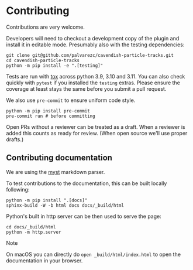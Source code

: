 
# Contributing

Contributions are very welcome.

Developers will need to checkout a development copy of the plugin and install it in editable mode.
Presumably also with the testing dependencies:

    git clone git@github.com/palvarezc/cavendish-particle-tracks.git
    cd cavendish-particle-tracks
    python -m pip install -e ".[testing]"


Tests are run with [tox] across python 3.9, 3.10 and 3.11.
You can also check quickly with `pytest` if you installed the `testing` extras.
Please ensure the coverage at least stays the same before you submit a pull request.

We also use `pre-commit` to ensure uniform code style.

    python -m pip install pre-commit
    pre-commit run # before committing

Open PRs without a reviewer can be treated as a draft. When a reviewer is added this counts as ready for review.
(When open source we'll use proper drafts.)


[tox]: https://tox.readthedocs.io/en/latest/

## Contributing documentation
We are using the [myst](https://myst-parser.readthedocs.io/en/latest/index.html) markdown parser.

To test contributions to the documentation, this can be built locally following:

    python -m pip install ".[docs]"
    sphinx-build -W -b html docs docs/_build/html

Python's built in http server can be then used to serve the page:

    cd docs/_build/html
    python -m http.server

> [!NOTE]
> On macOS you can directly do `open _build/html/index.html` to open the documentation in your browser.
